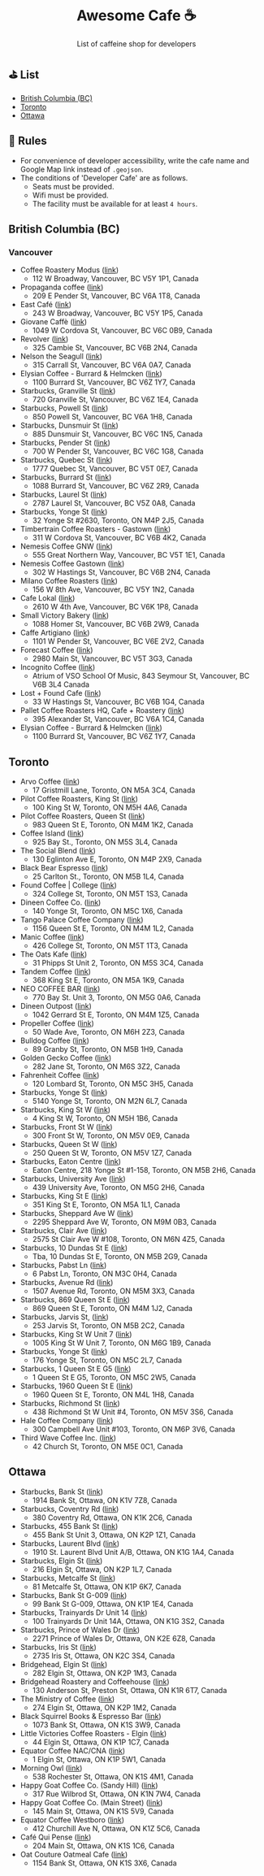 <h1 align="center">Awesome Cafe ☕</h1> 
<p align="center">List of caffeine shop for developers</p>

## ⛳️ List

- [British Columbia (BC)](#british-columbia-bc)
- [Toronto](#toronto)
- [Ottawa](#ottawa)

## 🔰 Rules

- For convenience of developer accessibility, write the cafe name and Google Map link instead of `.geojson`.
- The conditions of 'Developer Cafe' are as follows.
   - Seats must be provided.
   - Wifi must be provided.
   - The facility must be available for at least `4 hours`.

## British Columbia (BC)

### Vancouver

- Coffee Roastery Modus ([link](https://goo.gl/maps/HWzZLZ8Jj6eFVSfx9))
   - 112 W Broadway, Vancouver, BC V5Y 1P1, Canada
- Propaganda coffee ([link](https://goo.gl/maps/cWtW8jaLGZwBewzq7))
   - 209 E Pender St, Vancouver, BC V6A 1T8, Canada
- East Café ([link](https://goo.gl/maps/2CVAWhyGTNXHskVk9))
   - 243 W Broadway, Vancouver, BC V5Y 1P5, Canada
- Giovane Caffè ([link](https://g.page/giovanecaffe?share))
   - 1049 W Cordova St, Vancouver, BC V6C 0B9, Canada
- Revolver ([link](https://goo.gl/maps/hfvpPADRGakoCi7n9))
   - 325 Cambie St, Vancouver, BC V6B 2N4, Canada
- Nelson the Seagull ([link](https://goo.gl/maps/7cxTLHAj1TXeH7va8))
   - 315 Carrall St, Vancouver, BC V6A 0A7, Canada
- Elysian Coffee - Burrard & Helmcken ([link](https://goo.gl/maps/THwjY4QSpQBRcdMRA))
   - 1100 Burrard St, Vancouver, BC V6Z 1Y7, Canada
- Starbucks, Granville St ([link](https://goo.gl/maps/7CtPLXFw2rCWGAyH7))
   - 720 Granville St, Vancouver, BC V6Z 1E4, Canada
- Starbucks, Powell St ([link](https://goo.gl/maps/MGz36LwHcBqEXC8g7))
   - 850 Powell St, Vancouver, BC V6A 1H8, Canada
- Starbucks, Dunsmuir St ([link](https://goo.gl/maps/SX6Zo1VXYvhTwgbEA))
   - 885 Dunsmuir St, Vancouver, BC V6C 1N5, Canada
- Starbucks, Pender St ([link](https://goo.gl/maps/6FCsV9qdfTFFUfof8))
   - 700 W Pender St, Vancouver, BC V6C 1G8, Canada
- Starbucks, Quebec St ([link](https://goo.gl/maps/3mubHoA5MxVzR7Lj7))
   - 1777 Quebec St, Vancouver, BC V5T 0E7, Canada
- Starbucks, Burrard St ([link](https://goo.gl/maps/wKxn9fdCmgif5aPz7))
   - 1088 Burrard St, Vancouver, BC V6Z 2R9, Canada
- Starbucks, Laurel St ([link](https://goo.gl/maps/GmhrHzy1FFAs1rXo6))
   - 2787 Laurel St, Vancouver, BC V5Z 0A8, Canada
- Starbucks, Yonge St ([link](https://goo.gl/maps/i8hiRtrj14D1gMzC9))
   - 32 Yonge St #2630, Toronto, ON M4P 2J5, Canada
- Timbertrain Coffee Roasters - Gastown ([link](https://g.page/TimbertrainCoffee?share))
   - 311 W Cordova St, Vancouver, BC V6B 4K2, Canada
- Nemesis Coffee GNW ([link](https://goo.gl/maps/oDGx7Q2gQMe6QPPZ9))
   - 555 Great Northern Way, Vancouver, BC V5T 1E1, Canada
- Nemesis Coffee Gastown ([link](https://maps.app.goo.gl/kHSdq3bskBkty6i98?g_st=ic))
   - 302 W Hastings St, Vancouver, BC V6B 2N4, Canada
- Milano Coffee Roasters ([link](https://goo.gl/maps/vryMrBUo3U55hf8k6))
   - 156 W 8th Ave, Vancouver, BC V5Y 1N2, Canada
- Cafe Lokal ([link](https://goo.gl/maps/GU4CNBrJjK2fSisP8))
   - 2610 W 4th Ave, Vancouver, BC V6K 1P8, Canada
- Small Victory Bakery ([link](https://goo.gl/maps/TmeFpboF1tbFdtVT6))
   - 1088 Homer St, Vancouver, BC V6B 2W9, Canada
- Caffe Artigiano ([link](https://goo.gl/maps/rvgnuKc8hL3wLz9Y7))
   - 1101 W Pender St, Vancouver, BC V6E 2V2, Canada
- Forecast Coffee ([link](https://goo.gl/maps/MjL29DqpkuyJ76au5))
   - 2980 Main St, Vancouver, BC V5T 3G3, Canada
- Incognito Coffee ([link](https://maps.app.goo.gl/6AqLDGbHum8yUMh96?g_st=ic))
   - Atrium of VSO School Of Music, 843 Seymour St, Vancouver, BC V6B 3L4 Canada
- Lost + Found Cafe ([link](https://goo.gl/maps/iyGZHRZMsDnBaYZ1A))
   - 33 W Hastings St, Vancouver, BC V6B 1G4, Canada
- Pallet Coffee Roasters HQ, Cafe + Roastery ([link](https://goo.gl/maps/8Hiiokg6whDbzBTm6))
   - 395 Alexander St, Vancouver, BC V6A 1C4, Canada
- Elysian Coffee - Burrard & Helmcken ([link](https://goo.gl/maps/9dh1YK3hbdKvebp78))
   - 1100 Burrard St, Vancouver, BC V6Z 1Y7, Canada

## Toronto

- Arvo Coffee ([link](https://goo.gl/maps/f3UDAJRgqjVHBsoQA))
   - 17 Gristmill Lane, Toronto, ON M5A 3C4, Canada
- Pilot Coffee Roasters, King St ([link](https://goo.gl/maps/9YU6ttWMH89AtpXC7))
   - 100 King St W, Toronto, ON M5H 4A6, Canada
- Pilot Coffee Roasters, Queen St ([link](https://goo.gl/maps/7rAovCX3awfDcnLUA))
   - 983 Queen St E, Toronto, ON M4M 1K2, Canada
- Coffee Island ([link](https://goo.gl/maps/C263d22muY3SUy1r9))
   - 925 Bay St., Toronto, ON M5S 3L4, Canada
- The Social Blend ([link](https://goo.gl/maps/rj8J5stdRb37PgDU6))
   - 130 Eglinton Ave E, Toronto, ON M4P 2X9, Canada
- Black Bear Espresso ([link](https://goo.gl/maps/3qWjxSst7MwE4sVM8))
   - 25 Carlton St., Toronto, ON M5B 1L4, Canada
- Found Coffee | College ([link](https://goo.gl/maps/AtYMgy6kc4wgJ7Ja7))
   - 324 College St, Toronto, ON M5T 1S3, Canada
- Dineen Coffee Co. ([link](https://goo.gl/maps/UvAuPSxN4nzPcsY1A))
   - 140 Yonge St, Toronto, ON M5C 1X6, Canada
- Tango Palace Coffee Company ([link](https://goo.gl/maps/xGMvJBssZAVvpA1EA))
   - 1156 Queen St E, Toronto, ON M4M 1L2, Canada
- Manic Coffee ([link](https://goo.gl/maps/DYP3VPhfUbhyjatr8))
   - 426 College St, Toronto, ON M5T 1T3, Canada
- The Oats Kafe ([link](https://goo.gl/maps/qXbdvygGbXSPBKEA7))
   - 31 Phipps St Unit 2, Toronto, ON M5S 3C4, Canada
- Tandem Coffee ([link](https://goo.gl/maps/VZT8AkoxuaLypNfj9))
   - 368 King St E, Toronto, ON M5A 1K9, Canada
- NEO COFFEE BAR ([link](https://goo.gl/maps/ffspfR96LiSdvVTE8))
   - 770 Bay St. Unit 3, Toronto, ON M5G 0A6, Canada
- Dineen Outpost ([link](https://goo.gl/maps/waRtxXvMLgmMRhzB9))
   - 1042 Gerrard St E, Toronto, ON M4M 1Z5, Canada
- Propeller Coffee ([link](https://goo.gl/maps/zLye2KTBME71wBMC7))
   - 50 Wade Ave, Toronto, ON M6H 2Z3, Canada
- Bulldog Coffee ([link](https://goo.gl/maps/tMDYSX5Emes9svAJ8))
   - 89 Granby St, Toronto, ON M5B 1H9, Canada
- Golden Gecko Coffee ([link](https://goo.gl/maps/v8XTeoBWYgKRNrsGA))
   - 282 Jane St, Toronto, ON M6S 3Z2, Canada
- Fahrenheit Coffee ([link](https://goo.gl/maps/z8QEC3ZvLyQBCV4S8))
   - 120 Lombard St, Toronto, ON M5C 3H5, Canada
- Starbucks, Yonge St ([link](https://goo.gl/maps/vQXtENbA3PzXT1qS9))
   - 5140 Yonge St, Toronto, ON M2N 6L7, Canada
- Starbucks, King St W ([link](https://goo.gl/maps/mmtgxPaprgVHUyPV6))
   - 4 King St W, Toronto, ON M5H 1B6, Canada
- Starbucks, Front St W ([link](https://goo.gl/maps/kK8gUNtKQandXiMC6))
   - 300 Front St W, Toronto, ON M5V 0E9, Canada
- Starbucks, Queen St W ([link](https://goo.gl/maps/RCzwCGpDDEF3sCn79))
   - 250 Queen St W, Toronto, ON M5V 1Z7, Canada
- Starbucks, Eaton Centre ([link](https://goo.gl/maps/aPH91ZtohWzDseXt5))
   - Eaton Centre, 218 Yonge St #1-158, Toronto, ON M5B 2H6, Canada
- Starbucks, University Ave ([link](https://goo.gl/maps/THHVN7ZjY55Zvp8W8))
   - 439 University Ave, Toronto, ON M5G 2H6, Canada
- Starbucks, King St E ([link](https://goo.gl/maps/WyFGgGoZkohcaJ1q6))
   - 351 King St E, Toronto, ON M5A 1L1, Canada
- Starbucks, Sheppard Ave W ([link](https://goo.gl/maps/RWFvpGG4tw8J7fdi6))
   - 2295 Sheppard Ave W, Toronto, ON M9M 0B3, Canada
- Starbucks, Clair Ave ([link](https://goo.gl/maps/4TJRfqtoebZt66GN7))
   - 2575 St Clair Ave W #108, Toronto, ON M6N 4Z5, Canada
- Starbucks, 10 Dundas St E ([link](https://goo.gl/maps/87mATQsWH4qd4vnx6))
   - Tba, 10 Dundas St E, Toronto, ON M5B 2G9, Canada
- Starbucks, Pabst Ln ([link](https://goo.gl/maps/zhjmh3iU4STWAoAu9))
   - 6 Pabst Ln, Toronto, ON M3C 0H4, Canada
- Starbucks, Avenue Rd ([link](https://goo.gl/maps/ra7yRcb47aD1p9hPA))
   - 1507 Avenue Rd, Toronto, ON M5M 3X3, Canada
- Starbucks, 869 Queen St E ([link](https://goo.gl/maps/M4rDuPw41sHj9XvU6))
   - 869 Queen St E, Toronto, ON M4M 1J2, Canada
- Starbucks, Jarvis St, ([link](https://goo.gl/maps/7XVaWtqGfrXAXfxJ9))
   - 253 Jarvis St, Toronto, ON M5B 2C2, Canada
- Starbucks, King St W Unit 7 ([link](https://goo.gl/maps/bBLmnv4AGLH3qvhJ7))
   - 1005 King St W Unit 7, Toronto, ON M6G 1B9, Canada
- Starbucks, Yonge St ([link](https://goo.gl/maps/nxWsDXvS93D1FgPD6))
   - 176 Yonge St, Toronto, ON M5C 2L7, Canada
- Starbucks, 1 Queen St E G5 ([link](https://goo.gl/maps/uVFNbRcSvXfwDBuw8))
   - 1 Queen St E G5, Toronto, ON M5C 2W5, Canada
- Starbucks, 1960 Queen St E ([link](https://goo.gl/maps/SoUdbBBExrNc4znz8))
   - 1960 Queen St E, Toronto, ON M4L 1H8, Canada
- Starbucks, Richmond St ([link](https://goo.gl/maps/fEmvY6faCbqPy4bw8))
   - 438 Richmond St W Unit #4, Toronto, ON M5V 3S6, Canada
- Hale Coffee Company ([link](https://goo.gl/maps/XMLsqQ7vt5Yc5bCe9))
   - 300 Campbell Ave Unit #103, Toronto, ON M6P 3V6, Canada
- Third Wave Coffee Inc. ([link](https://goo.gl/maps/WvyTie6yjCBZKSgNA))
   - 42 Church St, Toronto, ON M5E 0C1, Canada

## Ottawa

- Starbucks, Bank St ([link](https://goo.gl/maps/6B2QREQtHNUyyduh9))
   - 1914 Bank St, Ottawa, ON K1V 7Z8, Canada
- Starbucks, Coventry Rd ([link](https://goo.gl/maps/W5E3tgZ9qkEKoyha8))
   - 380 Coventry Rd, Ottawa, ON K1K 2C6, Canada
- Starbucks, 455 Bank St ([link](https://goo.gl/maps/WQREunFLwBqXb99u6))
   - 455 Bank St Unit 3, Ottawa, ON K2P 1Z1, Canada
- Starbucks, Laurent Blvd ([link](https://goo.gl/maps/dZYB9MzQJD3YYHfB8))
   - 1910 St. Laurent Blvd Unit A/B, Ottawa, ON K1G 1A4, Canada
- Starbucks, Elgin St ([link](https://goo.gl/maps/C7cVBWuwm5G1vMjA8))
   - 216 Elgin St, Ottawa, ON K2P 1L7, Canada
- Starbucks, Metcalfe St ([link](https://goo.gl/maps/f5pAoeF8tHATBAm86))
   - 81 Metcalfe St, Ottawa, ON K1P 6K7, Canada
- Starbucks, Bank St G-009 ([link](https://goo.gl/maps/HsES2YfPyaYzuMhR8))
   - 99 Bank St G-009, Ottawa, ON K1P 1E4, Canada
- Starbucks, Trainyards Dr Unit 14 ([link](https://goo.gl/maps/oUa28cCKjuUEzFrD6))
   - 100 Trainyards Dr Unit 14A, Ottawa, ON K1G 3S2, Canada
- Starbucks, Prince of Wales Dr ([link](https://goo.gl/maps/kEBfsZgLqY8hTCS57))
   - 2271 Prince of Wales Dr, Ottawa, ON K2E 6Z8, Canada
- Starbucks, Iris St ([link](https://goo.gl/maps/eZpXjEmusoMmNg6MA))
   - 2735 Iris St, Ottawa, ON K2C 3S4, Canada
- Bridgehead, Elgin St ([link](https://goo.gl/maps/F6SJh1C1ZTcdnSda6))
   - 282 Elgin St, Ottawa, ON K2P 1M3, Canada
- Bridgehead Roastery and Coffeehouse ([link](https://goo.gl/maps/MNRQeA2TTCJYiE2c7))
   - 130 Anderson St, Preston St, Ottawa, ON K1R 6T7, Canada
- The Ministry of Coffee ([link](https://goo.gl/maps/3Xzs4XkLpSDn4tpy8))
   - 274 Elgin St, Ottawa, ON K2P 1M2, Canada
- Black Squirrel Books & Espresso Bar ([link](https://goo.gl/maps/ndRG2CpJCWGippbS7))
   - 1073 Bank St, Ottawa, ON K1S 3W9, Canada
- Little Victories Coffee Roasters - Elgin ([link](https://goo.gl/maps/cHvJYjadLJjxRqAo7))
   - 44 Elgin St, Ottawa, ON K1P 1C7, Canada
- Equator Coffee NAC/CNA ([link](https://goo.gl/maps/g7e2TjsRUYe5GzvB8))
   - 1 Elgin St, Ottawa, ON K1P 5W1, Canada
- Morning Owl ([link](https://goo.gl/maps/jsHKWKG97DzVeWiv5))
   - 538 Rochester St, Ottawa, ON K1S 4M1, Canada
- Happy Goat Coffee Co. (Sandy Hill) ([link](https://goo.gl/maps/MNYtYb6Zq41kQx1b6))
   - 317 Rue Wilbrod St, Ottawa, ON K1N 7W4, Canada
- Happy Goat Coffee Co. (Main Street) ([link](https://goo.gl/maps/As4i2AEUHFa4C85e6))
   - 145 Main St, Ottawa, ON K1S 5V9, Canada
- Equator Coffee Westboro ([link](https://goo.gl/maps/ipSwGPopipncu53XA))
   - 412 Churchill Ave N, Ottawa, ON K1Z 5C6, Canada
- Café Qui Pense ([link](https://goo.gl/maps/Kiywir5BsLM8FZXw7))
   - 204 Main St, Ottawa, ON K1S 1C6, Canada
- Oat Couture Oatmeal Cafe ([link](https://goo.gl/maps/gLjboSNQztr3yP7q8))
   - 1154 Bank St, Ottawa, ON K1S 3X6, Canada

